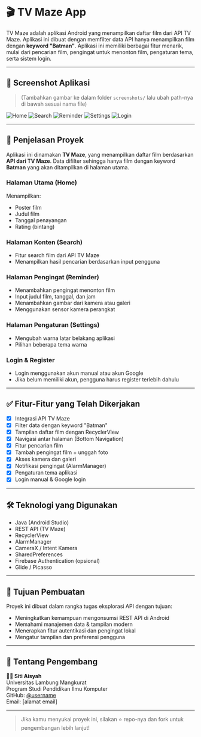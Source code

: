 # 🎬 TV Maze App

TV Maze adalah aplikasi Android yang menampilkan daftar film dari API TV Maze. Aplikasi ini dibuat dengan memfilter data API hanya menampilkan film dengan **keyword "Batman"**. Aplikasi ini memiliki berbagai fitur menarik, mulai dari pencarian film, pengingat untuk menonton film, pengaturan tema, serta sistem login.

---

## 📸 Screenshot Aplikasi

> (Tambahkan gambar ke dalam folder `screenshots/` lalu ubah path-nya di bawah sesuai nama file)

![Home](screenshots/home.png)
![Search](screenshots/search.png)
![Reminder](screenshots/reminder.png)
![Settings](screenshots/settings.png)
![Login](screenshots/login.png)

---

## 🧾 Penjelasan Proyek

Aplikasi ini dinamakan **TV Maze**, yang menampilkan daftar film berdasarkan **API dari TV Maze**. Data difilter sehingga hanya film dengan keyword **Batman** yang akan ditampilkan di halaman utama.

### Halaman Utama (Home)
Menampilkan:
- Poster film
- Judul film
- Tanggal penayangan
- Rating (bintang)

### Halaman Konten (Search)
- Fitur search film dari API TV Maze
- Menampilkan hasil pencarian berdasarkan input pengguna

### Halaman Pengingat (Reminder)
- Menambahkan pengingat menonton film
- Input judul film, tanggal, dan jam
- Menambahkan gambar dari kamera atau galeri
- Menggunakan sensor kamera perangkat

### Halaman Pengaturan (Settings)
- Mengubah warna latar belakang aplikasi
- Pilihan beberapa tema warna

### Login & Register
- Login menggunakan akun manual atau akun Google
- Jika belum memiliki akun, pengguna harus register terlebih dahulu

---

## ✅ Fitur-Fitur yang Telah Dikerjakan

- [x] Integrasi API TV Maze
- [x] Filter data dengan keyword "Batman"
- [x] Tampilan daftar film dengan RecyclerView
- [x] Navigasi antar halaman (Bottom Navigation)
- [x] Fitur pencarian film
- [x] Tambah pengingat film + unggah foto
- [x] Akses kamera dan galeri
- [x] Notifikasi pengingat (AlarmManager)
- [x] Pengaturan tema aplikasi
- [x] Login manual & Google login

---

## 🛠️ Teknologi yang Digunakan

- Java (Android Studio)
- REST API (TV Maze)
- RecyclerView
- AlarmManager
- CameraX / Intent Kamera
- SharedPreferences
- Firebase Authentication (opsional)
- Glide / Picasso

---

## 🧠 Tujuan Pembuatan

Proyek ini dibuat dalam rangka tugas eksplorasi API dengan tujuan:
- Meningkatkan kemampuan mengonsumsi REST API di Android
- Memahami manajemen data & tampilan modern
- Menerapkan fitur autentikasi dan pengingat lokal
- Mengatur tampilan dan preferensi pengguna

---

## 🙋 Tentang Pengembang

**👩‍💻 Siti Aisyah**  
Universitas Lambung Mangkurat  
Program Studi Pendidikan Ilmu Komputer  
GitHub: [@username](https://github.com/username)  
Email: [alamat email]

---

> Jika kamu menyukai proyek ini, silakan ⭐ repo-nya dan fork untuk pengembangan lebih lanjut!

